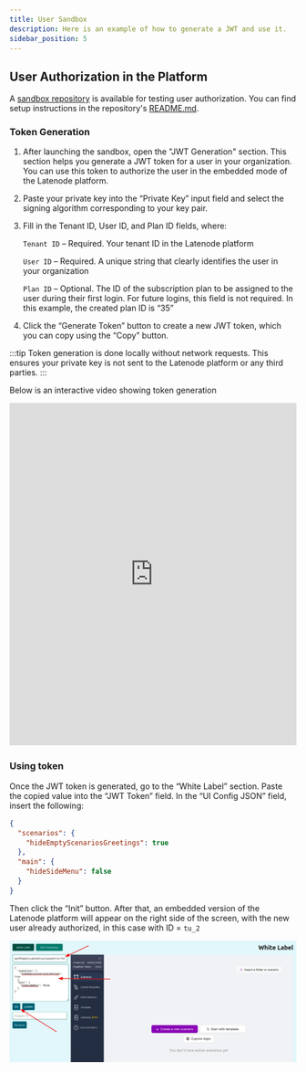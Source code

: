 ```yaml
---
title: User Sandbox
description: Here is an example of how to generate a JWT and use it.
sidebar_position: 5
---
```


## User Authorization in the Platform

A [sandbox repository](https://github.com/garkavenko-latenode/whitelabel-example) is available for testing user authorization. You can find setup instructions in the repository's [README.md](http://README.md).

### Token Generation

1. After launching the sandbox, open the "JWT Generation" section. This section helps you generate a JWT token for a user in your organization. You can use this token to authorize the user in the embedded mode of the Latenode platform.
2. Paste your private key into the “Private Key” input field and select the signing algorithm corresponding to your key pair.
3. Fill in the Tenant ID, User ID, and Plan ID fields, where:
    
    `Tenant ID` – Required. Your tenant ID in the Latenode platform
    
    `User ID` – Required. A unique string that clearly identifies the user in your organization
    
    `Plan ID` – Optional. The ID of the subscription plan to be assigned to the user during their first login. For future logins, this field is not required. In this example, the created plan ID is “35”
    
4. Click the “Generate Token” button to create a new JWT token, which you can copy using the “Copy” button. 


:::tip
Token generation is done locally without network requests. This ensures your private key is not sent to the Latenode platform or any third parties.
:::

Below is an interactive video showing token generation
<iframe 
  src="https://app.arcade.software/share/euGSV7RHF9Z9KI5NWXgo" 
  width="100%" 
  height="600" 
  frameBorder="0" 
  allowFullScreen
></iframe>

### Using token

Once the JWT token is generated, go to the “White Label” section. Paste the copied value into the “JWT Token” field. In the “UI Config JSON” field, insert the following:

```json
{
  "scenarios": {
    "hideEmptyScenariosGreetings": true
  },
  "main": {
    "hideSideMenu": false
  }
}

```
 
Then click the “Init” button. After that, an embedded version of the Latenode platform will appear on the right side of the screen, with the new user already authorized, in this case with ID = `tu_2` 

![image.png](./sandbox/15edf138346d44a9ac12f812928c4a2d.png)
